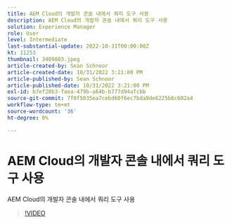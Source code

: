 ```yaml
---
title: AEM Cloud의 개발자 콘솔 내에서 쿼리 도구 사용
description: AEM Cloud의 개발자 콘솔 내에서 쿼리 도구 사용
solution: Experience Manager
role: User
level: Intermediate
last-substantial-update: 2022-10-31T00:00:00Z
kt: 11253
thumbnail: 3409883.jpeg
article-created-by: Sean Schnoor
article-created-date: 10/31/2022 3:21:00 PM
article-published-by: Sean Schnoor
article-published-date: 10/31/2022 3:21:00 PM
exl-id: b7ef28b3-faea-479b-a64b-b777d94afcbb
source-git-commit: 7f0f5035ea7cebd60f6ec7bda9de6225b6c602a4
workflow-type: tm+mt
source-wordcount: '36'
ht-degree: 0%

---
```


# AEM Cloud의 개발자 콘솔 내에서 쿼리 도구 사용

AEM Cloud의 개발자 콘솔 내에서 쿼리 도구 사용

>[!VIDEO](https://video.tv.adobe.com/v/3409883/?quality=12&learn=on)
